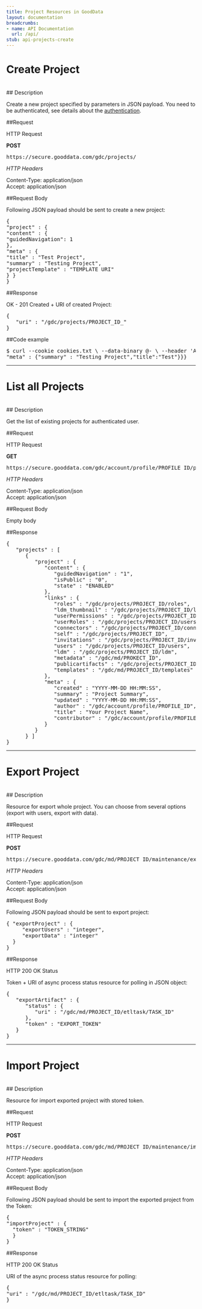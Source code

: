 ```yaml
---
title: Project Resources in GoodData
layout: documentation
breadcrumbs:
- name: API Documentation
  url: /api/
stub: api-projects-create
---
```


# Create Project
<br />
## Description

Create a new project specified by parameters in JSON payload. You need to be authenticated, see
details about the [authentication](api/auth.html).

##Request

HTTP Request

**POST**  
<pre>https://secure.gooddata.com/gdc/projects/</pre>

_HTTP Headers_

Content-Type: application/json  
Accept: application/json

##Request Body

Following JSON payload should be sent to create a new project:

<pre>
{
"project" : {
"content" : {
"guidedNavigation": 1
},
"meta" : {
"title" : "Test Project",
"summary" : "Testing Project",
"projectTemplate" : "TEMPLATE URI"
} }
}
</pre>

##Response

OK - 201 Created + URI of created Project:

<pre>
{
   "uri" : "/gdc/projects/PROJECT_ID_"
}
</pre>

##Code example

<pre>
$ curl --cookie cookies.txt \ --data-binary @- \ --header 'Accept: application/yaml' \ --header 'Content-Type: application/json' \ https://secure.gooddata.com/gdc/projects/ EOR {"project" : {"content" : {"guidedNavigation": 1},
"meta" : {"summary" : "Testing Project","title":"Test"}}}
</pre>

-------

# List all Projects
<br />
## Description

Get the list of existing projects for authenticated user.

##Request

HTTP Request

**GET**  
<pre>https://secure.gooddata.com/gdc/account/profile/PROFILE_ID/projects</pre>

_HTTP Headers_

Content-Type: application/json  
Accept: application/json

##Request Body

Empty body

##Response

<pre>
{
   "projects" : [
      {
         "project" : {
            "content" : {
               "guidedNavigation" : "1",
               "isPublic" : "0",
               "state" : "ENABLED"
            },
            "links" : {
               "roles" : "/gdc/projects/PROJECT_ID/roles",
               "ldm_thumbnail" : "/gdc/projects/PROJECT_ID/ldm?thumbnail=1",
               "userPermissions" : "/gdc/projects/PROJECT_ID_/users/PROFILE_ID/permissions",
               "userRoles" : "/gdc/projects/PROJECT_ID/users/PROFILE_ID/roles",
               "connectors" : "/gdc/projects/PROJECT_ID/connectors",
               "self" : "/gdc/projects/PROJECT_ID",
               "invitations" : "/gdc/projects/PROJECT_ID/invitations",
               "users" : "/gdc/projects/PROJECT_ID/users",
               "ldm" : "/gdc/projects/PROJECT_ID/ldm",
               "metadata" : "/gdc/md/PROKECT_ID",
               "publicartifacts" : "/gdc/projects/PROJECT_ID/publicartifacts",
               "templates" : "/gdc/md/PROJECT_ID/templates"
            },
            "meta" : {
               "created" : "YYYY-MM-DD HH:MM:SS",
               "summary" : "Project Summary",
               "updated" : "YYYY-MM-DD HH:MM:SS",
               "author" : "/gdc/account/profile/PROFILE_ID",
               "title" : "Your Project Name",
               "contributor" : "/gdc/account/profile/PROFILE_ID"
            }
         }
      } ]
}
</pre>

------

# Export Project
<br />
## Description

Resource for export whole project. You can choose from several options (export with users, export with data).

##Request

HTTP Request

**POST**  
<pre>https://secure.gooddata.com/gdc/md/PROJECT_ID/maintenance/export</pre>

_HTTP Headers_

Content-Type: application/json  
Accept: application/json

##Request Body

Following JSON payload should be sent to export project:

<pre>
{ "exportProject" : {
     "exportUsers" : "integer",
     "exportData" : "integer"
  }
}
</pre>


##Response

HTTP 200 OK Status

Token + URI of async process status resource for polling in JSON object:

<pre>
{
   "exportArtifact" : {
      "status" : {
         "uri" : "/gdc/md/PROJECT_ID/etltask/TASK_ID"
      },
      "token" : "EXPORT_TOKEN"
   }
}
</pre>

-----

# Import Project
<br />
## Description

Resource for import exported project with stored token.

##Request

HTTP Request

**POST**  
<pre>https://secure.gooddata.com/gdc/md/PROJECT_ID/maintenance/import</pre>

_HTTP Headers_

Content-Type: application/json  
Accept: application/json

##Request Body

Following JSON payload should be sent to import the exported project from the Token:

<pre>
{ 
"importProject" : {
  "token" : "TOKEN_STRING"
  }
}
</pre>


##Response

HTTP 200 OK Status

URI of the async process status resource for polling:

<pre>
{
"uri" : "/gdc/md/PROJECT_ID/etltask/TASK_ID"
}
</pre>

